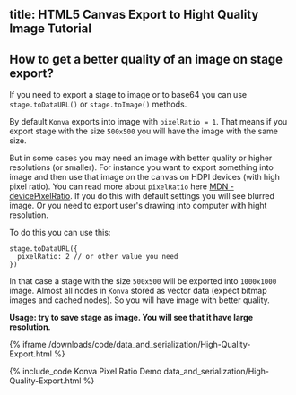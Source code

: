 title: HTML5 Canvas Export to Hight Quality Image Tutorial
---

## How to get a better quality of an image on stage export?

If you need to export a stage to image or to base64 you can use `stage.toDataURL()` or `stage.toImage()` methods.

By default `Konva` exports into image with `pixelRatio = 1`. That means if you export stage with the size `500x500` you will have the image with the same size.

But in some cases you may need an image with better quality or higher resolutions (or smaller). For instance you want to export something into image and then use that image on the canvas on HDPI devices (with high pixel ratio). You can read more about `pixelRatio` here [MDN - devicePixelRatio](https://developer.mozilla.org/en-US/docs/Web/API/Window/devicePixelRatio). If you do this with default settings you will see blurred image. Or you need to export user's drawing into computer with hight resolution. 

To do this you can use this:

```
stage.toDataURL({
  pixelRatio: 2 // or other value you need
})
```

In that case a stage with the size `500x500` will be exported into `1000x1000` image. Almost all nodes in `Konva` stored as vector data (expect bitmap images and cached nodes). So you will have image with better quality.

**Usage: try to save stage as image. You will see that it have large resolution.**


{% iframe /downloads/code/data_and_serialization/High-Quality-Export.html %}

{% include_code Konva Pixel Ratio Demo data_and_serialization/High-Quality-Export.html %}
